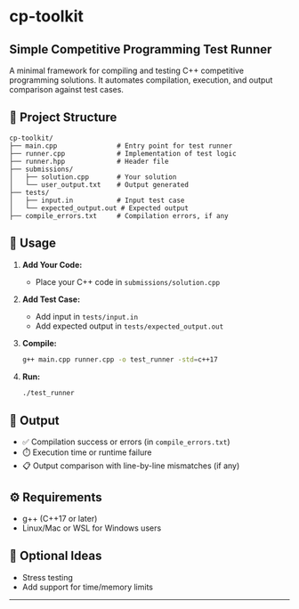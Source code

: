 # cp-toolkit

## Simple Competitive Programming Test Runner

A minimal framework for compiling and testing C++ competitive programming solutions. It automates compilation, execution, and output comparison against test cases.

## 📁 Project Structure

```
cp-toolkit/
├── main.cpp               # Entry point for test runner
├── runner.cpp             # Implementation of test logic
├── runner.hpp             # Header file
├── submissions/
│   ├── solution.cpp       # Your solution
│   └── user_output.txt    # Output generated
├── tests/
│   ├── input.in           # Input test case
│   └── expected_output.out # Expected output
├── compile_errors.txt     # Compilation errors, if any
```

## 🚀 Usage

1. **Add Your Code:**
   - Place your C++ code in `submissions/solution.cpp`

2. **Add Test Case:**
   - Add input in `tests/input.in`
   - Add expected output in `tests/expected_output.out`

3. **Compile:**
   ```bash
   g++ main.cpp runner.cpp -o test_runner -std=c++17
   ```

4. **Run:**
   ```bash
   ./test_runner
   ```

## 🧾 Output

- ✅ Compilation success or errors (in `compile_errors.txt`)
- ⏱️ Execution time or runtime failure
- 📋 Output comparison with line-by-line mismatches (if any)

## ⚙️ Requirements

- g++ (C++17 or later)
- Linux/Mac or WSL for Windows users

## 🔧 Optional Ideas

- Stress testing
- Add support for time/memory limits

---

